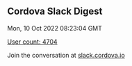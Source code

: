 ## Cordova Slack Digest
Mon, 10 Oct 2022 08:23:04 GMT

[User count: 4704](https://cordova.slack.com/)


Join the conversation at [slack.cordova.io](http://slack.cordova.io/)
